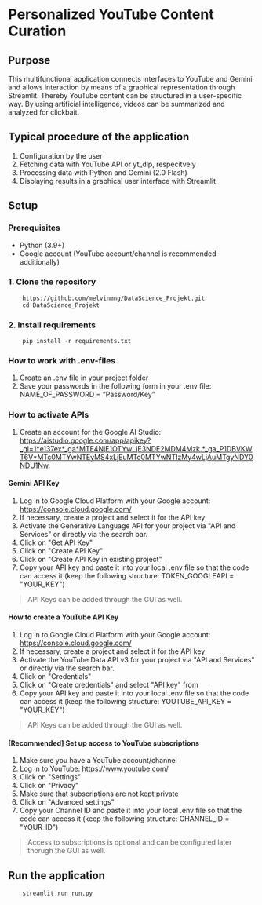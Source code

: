 # Personalized YouTube Content Curation

## Purpose
This multifunctional application connects interfaces to 
YouTube and Gemini and allows interaction by means of a graphical representation through Streamlit.
Thereby YouTube content can be structured in a user-specific way. By using artificial intelligence, videos can be summarized and analyzed for clickbait.


## Typical procedure of the application
1. Configuration by the user
2. Fetching data with YouTube API or yt_dlp, respecitvely
3. Processing data with Python and Gemini (2.0 Flash)
4. Displaying results in a graphical user interface with Streamlit


## Setup
### Prerequisites
- Python (3.9+)
- Google account (YouTube account/channel is recommended additionally)


### 1. Clone the repository
```
    https://github.com/melvinmng/DataScience_Projekt.git
    cd DataScience_Projekt
```

### 2. Install requirements
```
    pip install -r requirements.txt
```


### How to work with .env-files
1. Create an .env file in your project folder
2. Save your passwords in the following form in your .env file: NAME_OF_PASSWORD = “Password/Key”


### How to activate APIs
1. Create an account for the Google AI Studio: https://aistudio.google.com/app/apikey?_gl=1*e137ex*_ga*MTE4NjE1OTYwLjE3NDE2MDM4Mzk.*_ga_P1DBVKWT6V*MTc0MTYwNTEyMS4xLjEuMTc0MTYwNTIzMy4wLjAuMTgyNDY0NDU1Nw.


#### Gemini API Key
1. Log in to Google Cloud Platform with your Google account: https://console.cloud.google.com/
2. If necessary, create a project and select it for the API key
3. Activate the Generative Language API for your project via "API and Services" or directly via the search bar.
4. Click on "Get API Key"
5. Click on "Create API Key"
6. Click on "Create API Key in existing project"
7. Copy your API key and paste it into your local .env file so that the code can access it (keep the following structure: TOKEN_GOOGLEAPI = "YOUR_KEY")

> API Keys can be added through the GUI as well.


#### How to create a YouTube API Key
1. Log in to Google Cloud Platform with your Google account: https://console.cloud.google.com/
2. If necessary, create a project and select it for the API key
3. Activate the YouTube Data API v3 for your project via "API and Services" or directly via the search bar.
4. Click on "Credentials"
5. Click on "Create credentials" and select "API key" from
6. Copy your API key and paste it into your local .env file so that the code can access it (keep the following structure: YOUTUBE_API_KEY = "YOUR_KEY")

> API Keys can be added through the GUI as well.


#### [Recommended] Set up access to YouTube subscriptions
1. Make sure you have a YouTube account/channel
2. Log in to YouTube: https://www.youtube.com/
3. Click on "Settings"
4. Click on "Privacy"
5. Make sure that subscriptions are <u>not</u> kept private
6. Click on "Advanced settings"
7. Copy your Channel ID and paste it into your local .env file so that the code can access it (keep the following structure: CHANNEL_ID = "YOUR_ID")

> Access to subscriptions is optional and can be configured later thorugh the GUI as well.


## Run the application
```
    streamlit run run.py
```